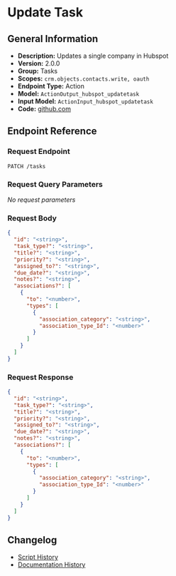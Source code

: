 <!-- BEGIN GENERATED CONTENT -->
# Update Task

## General Information

- **Description:** Updates a single company in Hubspot
- **Version:** 2.0.0
- **Group:** Tasks
- **Scopes:** `crm.objects.contacts.write, oauth`
- **Endpoint Type:** Action
- **Model:** `ActionOutput_hubspot_updatetask`
- **Input Model:** `ActionInput_hubspot_updatetask`
- **Code:** [github.com](https://github.com/NangoHQ/integration-templates/tree/main/integrations/hubspot/actions/update-task.ts)


## Endpoint Reference

### Request Endpoint

`PATCH /tasks`

### Request Query Parameters

_No request parameters_

### Request Body

```json
{
  "id": "<string>",
  "task_type?": "<string>",
  "title?": "<string>",
  "priority?": "<string>",
  "assigned_to?": "<string>",
  "due_date?": "<string>",
  "notes?": "<string>",
  "associations?": [
    {
      "to": "<number>",
      "types": [
        {
          "association_category": "<string>",
          "association_type_Id": "<number>"
        }
      ]
    }
  ]
}
```

### Request Response

```json
{
  "id": "<string>",
  "task_type?": "<string>",
  "title?": "<string>",
  "priority?": "<string>",
  "assigned_to?": "<string>",
  "due_date?": "<string>",
  "notes?": "<string>",
  "associations?": [
    {
      "to": "<number>",
      "types": [
        {
          "association_category": "<string>",
          "association_type_Id": "<number>"
        }
      ]
    }
  ]
}
```

## Changelog

- [Script History](https://github.com/NangoHQ/integration-templates/commits/main/integrations/hubspot/actions/update-task.ts)
- [Documentation History](https://github.com/NangoHQ/integration-templates/commits/main/integrations/hubspot/actions/update-task.md)

<!-- END  GENERATED CONTENT -->

